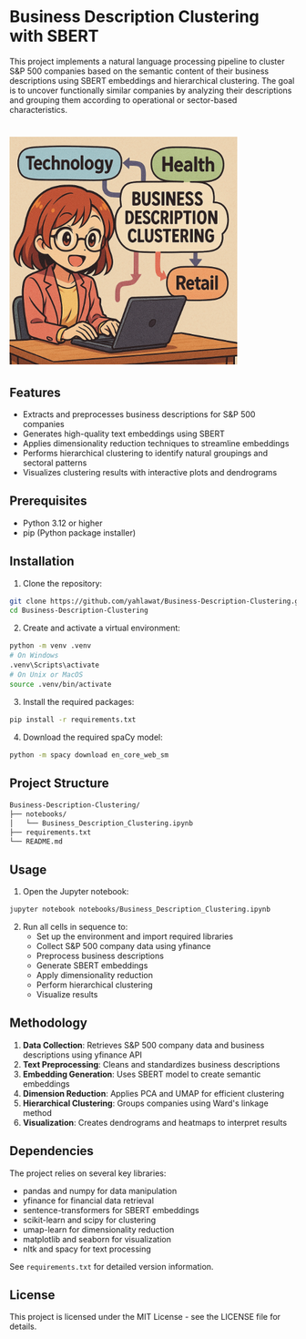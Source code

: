 # Business Description Clustering with SBERT

This project implements a natural language processing pipeline to cluster S&P 500 companies based on the semantic content of their business descriptions using SBERT embeddings and hierarchical clustering. The goal is to uncover functionally similar companies by analyzing their descriptions and grouping them according to operational or sector-based characteristics.

# <img src="./Images/image.png" alt="Business Description Clustering using NLP" width="400">

## Features

- Extracts and preprocesses business descriptions for S&P 500 companies
- Generates high-quality text embeddings using SBERT
- Applies dimensionality reduction techniques to streamline embeddings
- Performs hierarchical clustering to identify natural groupings and sectoral patterns
- Visualizes clustering results with interactive plots and dendrograms

## Prerequisites

- Python 3.12 or higher
- pip (Python package installer)

## Installation

1. Clone the repository:
```bash
git clone https://github.com/yahlawat/Business-Description-Clustering.git
cd Business-Description-Clustering
```

2. Create and activate a virtual environment:
```bash
python -m venv .venv
# On Windows
.venv\Scripts\activate
# On Unix or MacOS
source .venv/bin/activate
```

3. Install the required packages:
```bash
pip install -r requirements.txt
```

4. Download the required spaCy model:
```bash
python -m spacy download en_core_web_sm
```

## Project Structure

```
Business-Description-Clustering/
├── notebooks/
│   └── Business_Description_Clustering.ipynb
├── requirements.txt
└── README.md
```

## Usage

1. Open the Jupyter notebook:
```bash
jupyter notebook notebooks/Business_Description_Clustering.ipynb
```

2. Run all cells in sequence to:
   - Set up the environment and import required libraries
   - Collect S&P 500 company data using yfinance
   - Preprocess business descriptions
   - Generate SBERT embeddings
   - Apply dimensionality reduction
   - Perform hierarchical clustering
   - Visualize results

## Methodology

1. **Data Collection**: Retrieves S&P 500 company data and business descriptions using yfinance API
2. **Text Preprocessing**: Cleans and standardizes business descriptions
3. **Embedding Generation**: Uses SBERT model to create semantic embeddings
4. **Dimension Reduction**: Applies PCA and UMAP for efficient clustering
5. **Hierarchical Clustering**: Groups companies using Ward's linkage method
6. **Visualization**: Creates dendrograms and heatmaps to interpret results

## Dependencies

The project relies on several key libraries:
- pandas and numpy for data manipulation
- yfinance for financial data retrieval
- sentence-transformers for SBERT embeddings
- scikit-learn and scipy for clustering
- umap-learn for dimensionality reduction
- matplotlib and seaborn for visualization
- nltk and spacy for text processing

See `requirements.txt` for detailed version information.

## License

This project is licensed under the MIT License - see the LICENSE file for details.